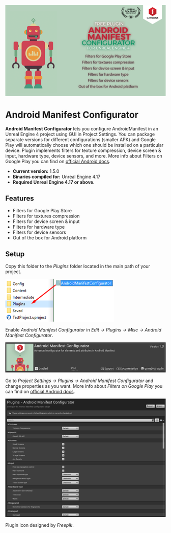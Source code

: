 ![Splash](Resources/Splash.png)

# Android Manifest Configurator

**Android Manifest Configurator** lets you configure AndroidManifest in an Unreal Engine 4 project using GUI in Project Settings. You can package separate versions for different configurations (smaller APK) and Google Play will automatically choose which one should be installed on a particular device. Plugin implements filters for texture compression, device screen & input, hardware type, device sensors, and more. More info about Filters on Google Play you can find on [official Android docs](https://developer.android.com/google/play/filters.html).

* **Current version:** 1.5.0
* **Binaries compiled for:** Unreal Engine 4.17
* **Required Unreal Engine 4.17 or above.**

## Features
* Filters for Google Play Store
* Filters for textures compression
* Filters for device screen & input
* Filters for hardware type
* Filters for device sensors
* Out of the box for Android platform

## Setup
Copy this folder to the *Plugins* folder located in the main path of your project.

![CopyFiles](Resources/CopyFiles.png)

Enable *Android Manifest Configurator* in *Edit -> Plugins -> Misc -> Android Manifest Configurator*.

![EnablePlugin](Resources/EnablePlugin.png)

Go to *Project Settings -> Plugins -> Android Manifest Configurator* and change properties as you want. More info about *Filters on Google Play* you can find on [official Android docs](https://developer.android.com/google/play/filters.html).

![Settings](Resources/Settings.png)

Plugin icon designed by _Freepik_.
